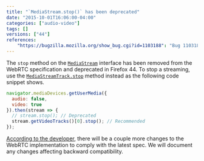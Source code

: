 ```yaml
---
title: "`MediaStream.stop()` has been deprecated"
date: "2015-10-01T16:06:00-04:00"
categories: ["audio-video"]
tags: []
versions: ["44"]
references:
    "https://bugzilla.mozilla.org/show_bug.cgi?id=1103188": "Bug 1103188 - Implement MediaStream.addTrack()/removeTrack()"
---
```

The `stop` method on the [`MediaStream`](https://developer.mozilla.org/en-US/docs/Web/API/MediaStream) interface has been removed from the WebRTC specification and deprecated in Firefox 44. To stop a streaming, use the [`MediaStreamTrack.stop`](https://developer.mozilla.org/en-US/docs/Web/API/MediaStreamTrack/stop) method instead as the following code snippet shows.

```js
navigator.mediaDevices.getUserMedia({
  audio: false,
  video: true
}).then(stream => {
  // stream.stop(); // Deprecated
  stream.getVideoTracks()[0].stop(); // Recommended
});
```

[According to the developer](https://bugzilla.mozilla.org/show_bug.cgi?id=1103188#c106), there will be a couple more changes to the WebRTC implementation to comply with the latest spec. We will document any changes affecting backward compatibility.
